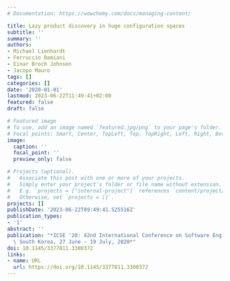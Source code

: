 ```yaml
---
# Documentation: https://wowchemy.com/docs/managing-content/

title: Lazy product discovery in huge configuration spaces
subtitle: ''
summary: ''
authors:
- Michael Lienhardt
- Ferruccio Damiani
- Einar Broch Johnsen
- Jacopo Mauro
tags: []
categories: []
date: '2020-01-01'
lastmod: 2023-06-22T11:49:41+02:00
featured: false
draft: false

# Featured image
# To use, add an image named `featured.jpg/png` to your page's folder.
# Focal points: Smart, Center, TopLeft, Top, TopRight, Left, Right, BottomLeft, Bottom, BottomRight.
image:
  caption: ''
  focal_point: ''
  preview_only: false

# Projects (optional).
#   Associate this post with one or more of your projects.
#   Simply enter your project's folder or file name without extension.
#   E.g. `projects = ["internal-project"]` references `content/project/deep-learning/index.md`.
#   Otherwise, set `projects = []`.
projects: []
publishDate: '2023-06-22T09:49:41.525516Z'
publication_types:
- '1'
abstract: ''
publication: "*ICSE '20: 42nd International Conference on Software Engineering, Seoul,\
  \ South Korea, 27 June - 19 July, 2020*"
doi: 10.1145/3377811.3380372
links:
- name: URL
  url: https://doi.org/10.1145/3377811.3380372
---
```

